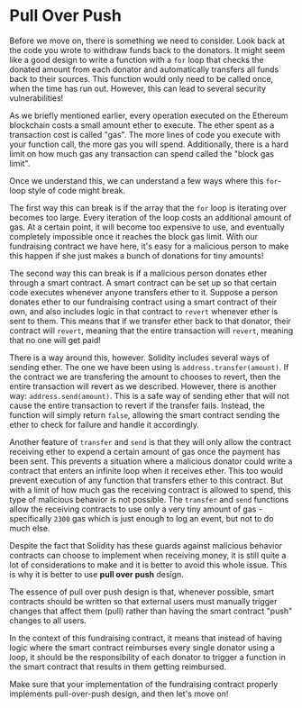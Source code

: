 # Pull Over Push

Before we move on, there is something we need to consider. Look back at the code you wrote to withdraw funds back to the donators. It might seem like a good design to write a function with a `for` loop that checks the donated amount from each donator and automatically transfers all funds back to their sources. This function would only need to be called once, when the time has run out. However, this can lead to several security vulnerabilities!

As we briefly mentioned earlier, every operation executed on the Ethereum blockchain costs a small amount ether to execute. The ether spent as a transaction cost is called "gas". The more lines of code you execute with your function call, the more gas you will spend. Additionally, there is a hard limit on how much gas any transaction can spend called the "block gas limit". 

Once we understand this, we can understand a few ways where this `for`-loop style of code might break.

The first way this can break is if the array that the `for` loop is iterating over becomes too large. Every iteration of the loop costs an additional amount of gas. At a certain point, it will become too expensive to use, and eventually completely impossible once it reaches the block gas limit. With our fundraising contract we have here, it's easy for a malicious person to make this happen if she just makes a bunch of donations for tiny amounts! 

The second way this can break is if a malicious person donates ether through a smart contract. A smart contract can be set up so that certain code executes whenever anyone transfers ether to it. Suppose a person donates ether to our fundraising contract using a smart contract of their own, and also includes logic in that contract to `revert` whenever ether is sent to them. This means that if we transfer ether back to that donator, their contract will `revert`, meaning that the entire transaction will `revert`, meaning that no one will get paid! 

There is a way around this, however. Solidity includes several ways of sending ether. The one we have been using is `address.transfer(amount)`. If the contract we are transfering the amount to chooses to revert, then the entire transaction will revert as we described. However, there is another way: `address.send(amount)`. This is a safe way of sending ether that will not cause the entire transaction to revert if the transfer fails. Instead, the function will simply return `false`, allowing the smart contract sending the ether to check for failure and handle it accordingly. 

Another feature of `transfer` and `send` is that they will only allow the contract receiving ether to expend a certain amount of gas once the payment has been sent. This prevents a situation where a malicious donator could write a contract that enters an infinite loop when it receives ether. This too would prevent execution of any function that transfers ether to this contract. But with a limit of how much gas the receiving contract is allowed to spend, this type of malicious behavior is not possible. The `transfer` and `send` functions allow the receiving contracts to use only a very tiny amount of gas - specifically `2300` gas which is just enough to log an event, but not to do much else. 

Despite the fact that Solidity has these guards against malicious behavior contracts can choose to implement when receiving money, it is still quite a lot of considerations to make and it is better to avoid this whole issue. This is why it is better to use **pull over push** design. 

The essence of pull over push design is that, whenever possible, smart contracts should be written so that external users must manually trigger changes that affect them (pull) rather than having the smart contract "push" changes to all users.

In the context of this fundraising contract, it means that instead of having logic where the smart contract reimburses every single donator using a loop, it should be the responsibility of each donator to trigger a function in the smart contract that results in them getting reimbursed.

Make sure that your implementation of the fundraising contract properly implements pull-over-push design, and then let's move on! 

